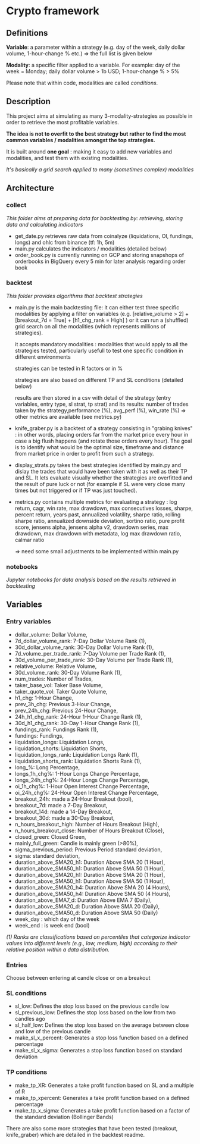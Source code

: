 # Crypto framework

## Definitions
**Variable**: a parameter within a strategy (e.g. day of the week, daily dollar volume, 1-hour-change % etc.) => the full list is given below

**Modality**: a specific filter applied to a variable. For example: day of the week = Monday; daily dollar volume > 1b USD; 1-hour-change % > 5%

Please note that within code, modalities are called *conditions*. 

## Description
This project aims at simulating as many 3-modality-strategies as possible in order to retrieve the most profitable variables.

**The idea is not to overfit to the best strategy but rather to find the most common variables / modalities amongst the top strategies.**

It is built around **one goal** : making it easy to add new variables and modalities, and test them with existing modalities.

*It's basically a grid search applied to many (sometimes complex) modalities*

## Architecture
### collect 
*This folder aims at preparing data for backtesting by: retrieving, storing data and calculating indicators*

- get_date.py retrieves raw data from coinalyze (liquidations, OI, fundings, longs) and ohlc from binance (tf: 1h, 5m)
- main.py calculates the indicators / modalities (detailed below)
- order_book.py is currently running on GCP and storing snapshops of orderbooks in BigQuery every 5 min for later analysis regarding order book 

### backtest
*This folder provides algorithms that backtest strategies*

- main.py is the main backtesting file: 
  it can either test three specific modalities by applying a filter on variables (e.g. [relative_volume > 2] + [breakout_7d = True] + [h1_chg_rank = High] ) or it can run a (shuffled) grid search on all the modalities (which represents millions of strategies).
  
  it accepts mandatory modalities : modalities that would apply to all the strategies tested, particularly usefull to test one specific condition in different environments
  
  strategies can be tested in R factors or in %
  
  strategies are also based on different TP and SL conditions (detailed below)
  
  results are then stored in a csv with detail of the strategy (entry variables, entry type, sl strat, tp strat) and its results: number of trades taken by the strategy,performance (%), avg_perf (%), win_rate (%) => other metrics are available (see metrics.py)

- knife_graber.py is a backtest of a strategy consisting in "grabing knives" : in other words, placing orders far from the market price every hour in case a big flush happens (and rotate those orders every hour). The goal is to identify what would be the optimal size, timeframe and distance from market price in order to profit from such a strategy. 
  
- display_strats.py takes the best strategies identified by main.py and dislay the trades that would have been taken with it as well as their TP and SL. It lets evaluate visually whether the strategies are overfitted and the result of pure luck or not (for example if SL were very close many times but not triggered or if TP was just touched).

- metrics.py contains multiple metrics for evaluating a strategy : log return, cagr, win rate, max drawdown, max consecutives losses, sharpe, percent return, years past, annualized volatility, sharpe ratio, rolling sharpe ratio, annualized downside deviation, sortino ratio, pure profit score, jensens alpha, jensens alpha v2, drawdown series, max drawdown, max drawdown with metadata, log max drawdown ratio, calmar ratio

  => need some small adjustments to be implemented within main.py

### notebooks
*Jupyter notebooks for data analysis based on the results retrieved in backtesting*


## Variables
### Entry variables 
- dollar_volume: Dollar Volume,
- 7d_dollar_volume_rank: 7-Day Dollar Volume Rank (1),
- 30d_dollar_volume_rank: 30-Day Dollar Volume Rank (1),
- 7d_volume_per_trade_rank: 7-Day Volume per Trade Rank (1),
- 30d_volume_per_trade_rank: 30-Day Volume per Trade Rank (1),
- relative_volume: Relative Volume,
- 30d_volume_rank: 30-Day Volume Rank (1),
- num_trades: Number of Trades,
- taker_base_vol: Taker Base Volume,
- taker_quote_vol: Taker Quote Volume,
- h1_chg: 1-Hour Change,
- prev_3h_chg: Previous 3-Hour Change,
- prev_24h_chg: Previous 24-Hour Change,
- 24h_h1_chg_rank: 24-Hour 1-Hour Change Rank (1),
- 30d_h1_chg_rank: 30-Day 1-Hour Change Rank (1),
- fundings_rank: Fundings Rank (1),
- fundings: Fundings,
- liquidation_longs: Liquidation Longs,
- liquidation_shorts: Liquidation Shorts,
- liquidation_longs_rank: Liquidation Longs Rank (1),
- liquidation_shorts_rank: Liquidation Shorts Rank (1),
- long_%: Long Percentage,
- longs_1h_chg%: 1-Hour Longs Change Percentage,
- longs_24h_chg%: 24-Hour Longs Change Percentage,
- oi_1h_chg%: 1-Hour Open Interest Change Percentage,
- oi_24h_chg%: 24-Hour Open Interest Change Percentage,
- breakout_24h: made a 24-Hour Breakout (bool),
- breakout_7d: made a 7-Day Breakout,
- breakout_14d: made a 14-Day Breakout,
- breakout_30d: made a 30-Day Breakout,
- n_hours_breakout_high: Number of Hours Breakout (High),
- n_hours_breakout_close: Number of Hours Breakout (Close),
- closed_green: Closed Green,
- mainly_full_green: Candle is mainly green (>80%),
- sigma_previous_period: Previous Period standard deviation,
- sigma: standard deviation,
- duration_above_SMA20_h1: Duration Above SMA 20 (1 Hour),
- duration_above_SMA50_h1: Duration Above SMA 50 (1 Hour),
- duration_above_SMA20_h1: Duration Above SMA 20 (1 Hour),
- duration_above_SMA50_h1: Duration Above SMA 50 (1 Hour),
- duration_above_SMA20_h4: Duration Above SMA 20 (4 Hours),
- duration_above_SMA50_h4: Duration Above SMA 50 (4 Hours),
- duration_above_EMA7_d: Duration Above EMA 7 (Daily),
- duration_above_SMA20_d: Duration Above SMA 20 (Daily),
- duration_above_SMA50_d: Duration Above SMA 50 (Daily)
- week_day : which day of the week
- week_end : is week end (bool)


*(1) Ranks are classifications based on percentiles that categorize indicator values into different levels (e.g., low, medium, high) according to their relative position within a data distribution.*

### Entries
Choose between entering at candle close or on a breakout

### SL conditions
- sl_low: Defines the stop loss based on the previous candle low 
- sl_previous_low: Defines the stop loss based on the low from two candles ago
- sl_half_low: Defines the stop loss based on the average between close and low of the previous candle
- make_sl_x_percent: Generates a stop loss function based on a defined percentage
- make_sl_x_sigma: Generates a stop loss function based on standard deviation

### TP conditions
- make_tp_XR: Generates a take profit function based on SL and a multiple of R
- make_tp_xpercent: Generates a take profit function based on a defined percentage
- make_tp_x_sigma: Generates a take profit function based on a factor of the standard deviation (Bollinger Bands)









There are also some more strategies that have been tested (breakout, knife_graber) which are detailed in the backtest readme. 
